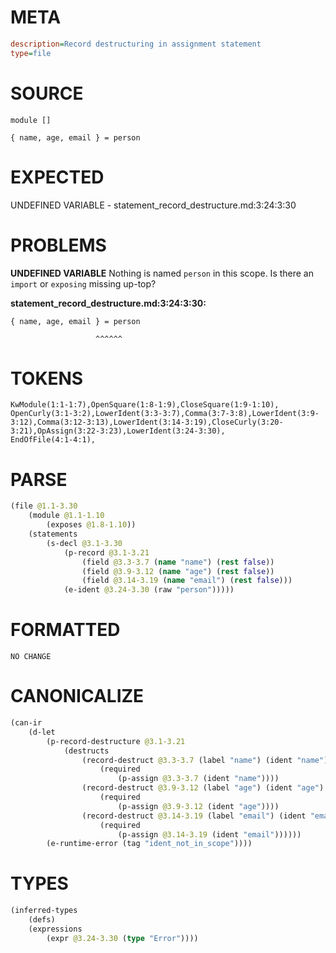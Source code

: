 # META
~~~ini
description=Record destructuring in assignment statement
type=file
~~~
# SOURCE
~~~roc
module []

{ name, age, email } = person
~~~
# EXPECTED
UNDEFINED VARIABLE - statement_record_destructure.md:3:24:3:30
# PROBLEMS
**UNDEFINED VARIABLE**
Nothing is named `person` in this scope.
Is there an `import` or `exposing` missing up-top?

**statement_record_destructure.md:3:24:3:30:**
```roc
{ name, age, email } = person
```
                       ^^^^^^


# TOKENS
~~~zig
KwModule(1:1-1:7),OpenSquare(1:8-1:9),CloseSquare(1:9-1:10),
OpenCurly(3:1-3:2),LowerIdent(3:3-3:7),Comma(3:7-3:8),LowerIdent(3:9-3:12),Comma(3:12-3:13),LowerIdent(3:14-3:19),CloseCurly(3:20-3:21),OpAssign(3:22-3:23),LowerIdent(3:24-3:30),
EndOfFile(4:1-4:1),
~~~
# PARSE
~~~clojure
(file @1.1-3.30
	(module @1.1-1.10
		(exposes @1.8-1.10))
	(statements
		(s-decl @3.1-3.30
			(p-record @3.1-3.21
				(field @3.3-3.7 (name "name") (rest false))
				(field @3.9-3.12 (name "age") (rest false))
				(field @3.14-3.19 (name "email") (rest false)))
			(e-ident @3.24-3.30 (raw "person")))))
~~~
# FORMATTED
~~~roc
NO CHANGE
~~~
# CANONICALIZE
~~~clojure
(can-ir
	(d-let
		(p-record-destructure @3.1-3.21
			(destructs
				(record-destruct @3.3-3.7 (label "name") (ident "name")
					(required
						(p-assign @3.3-3.7 (ident "name"))))
				(record-destruct @3.9-3.12 (label "age") (ident "age")
					(required
						(p-assign @3.9-3.12 (ident "age"))))
				(record-destruct @3.14-3.19 (label "email") (ident "email")
					(required
						(p-assign @3.14-3.19 (ident "email"))))))
		(e-runtime-error (tag "ident_not_in_scope"))))
~~~
# TYPES
~~~clojure
(inferred-types
	(defs)
	(expressions
		(expr @3.24-3.30 (type "Error"))))
~~~
